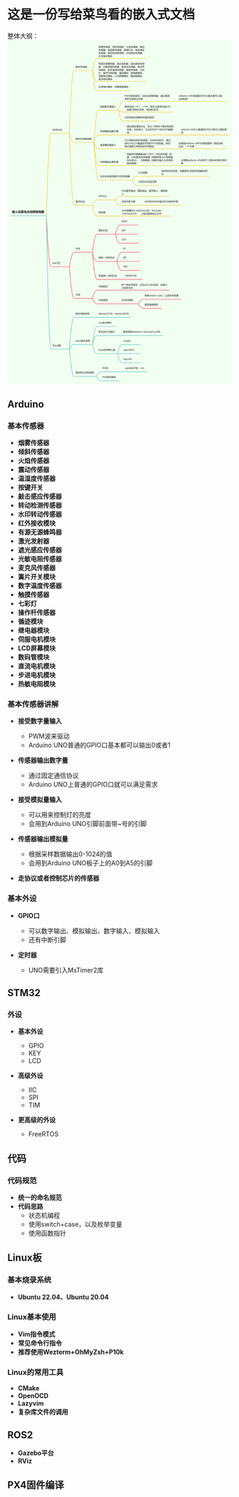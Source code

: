 <!--
 * @Author: xuyang
 * @Date: 2024-05-04 15:14:29
 * @LastEditors: xuyang
 * @LastEditTime: 2024-05-04 16:29:33
 * @FilePath: \noob_needing_teach\基本思路.md
 * @Description: 
 * 
 * Copyright (c) 2024 by xuyang, All Rights Reserved 
-->
#  这是一份写给菜鸟看的嵌入式文档
整体大纲：![替代文本](images/嵌入式菜鸟文档思维导图.jpg)

## Arduino

### 基本传感器

- **烟雾传感器**
- **倾斜传感器**
- **火焰传感器**
- **震动传感器**
- **温湿度传感器**
- **按键开关**
- **敲击感应传感器**
- **转动检测传感器**
- **水印转动传感器**
- **红外接收模块**
- **有源无源蜂鸣器**
- **激光发射器**
- **遮光感应传感器**
- **光敏电阻传感器**
- **麦克风传感器**
- **簧片开关模块**
- **数字温度传感器**
- **触摸传感器**
- **七彩灯**
- **操作杆传感器**
- **循迹模块**
- **继电器模块**
- **伺服电机模块**
- **LCD屏幕模块**
- **数码管模块**
- **直流电机模块**
- **步进电机模块**
- **热敏电阻模块**

### 基本传感器讲解

- **接受数字量输入**
  - PWM波来驱动
  - Arduino UNO普通的GPIO口基本都可以输出0或者1

- **传感器输出数字量**
  - 通过固定通信协议
  - Arduino UNO上普通的GPIO口就可以满足需求

- **接受模拟量输入**
  - 可以用来控制灯的亮度
  - 会用到Arduino UNO引脚前面带~号的引脚

- **传感器输出模拟量**
  - 根据采样数据输出0-1024的值
  - 会用到Arduino UNO板子上的A0到A5的引脚

- **走协议或者控制芯片的传感器**

### 基本外设

- **GPIO口**
  - 可以数字输出、模拟输出、数字输入、模拟输入
  - 还有中断引脚

- **定时器**
  - UNO需要引入MsTimer2库

## STM32

### 外设

- **基本外设**
  - GPIO
  - KEY
  - LCD

- **高级外设**
  - IIC
  - SPI
  - TIM

- **更高级的外设**
  - FreeRTOS

## 代码

### 代码规范

- **统一的命名规范**
- **代码思路**
  - 状态机编程
  - 使用switch+case，以及枚举变量
  - 使用函数指针

## Linux板

### 基本烧录系统

- **Ubuntu 22.04、Ubuntu 20.04**

### Linux基本使用

- **Vim指令模式**
- **常见命令行指令**
- **推荐使用Wezterm+OhMyZsh+P10k**

### Linux的常用工具

- **CMake**
- **OpenOCD**
- **Lazyvim**
- **复杂库文件的调用**

## ROS2

- **Gazebo平台**
- **RViz**

## PX4固件编译

